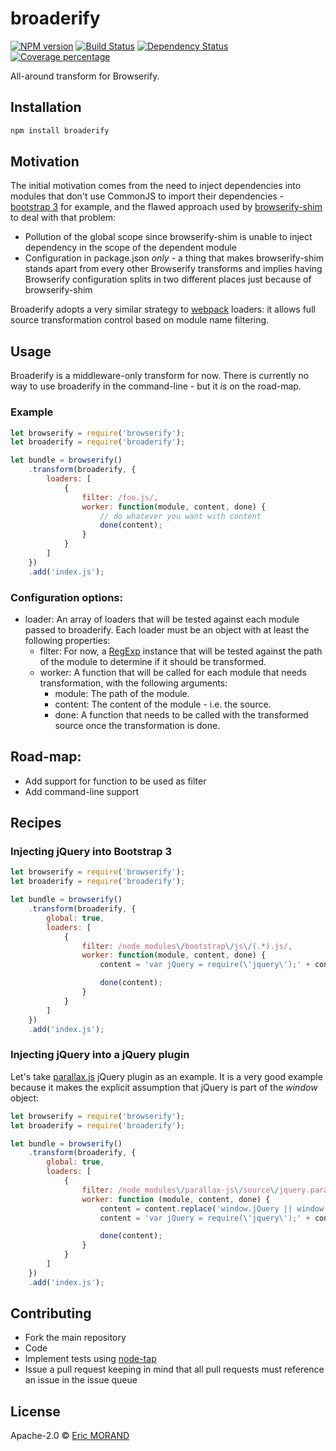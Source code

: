 # broaderify

[![NPM version][npm-image]][npm-url] [![Build Status][travis-image]][travis-url] [![Dependency Status][daviddm-image]][daviddm-url] [![Coverage percentage][coveralls-image]][coveralls-url]

All-around transform for Browserify.

## Installation

```bash
npm install broaderify
```

## Motivation

The initial motivation comes from the need to inject dependencies into modules that don't use CommonJS to import their dependencies - [bootstrap 3](http://getbootstrap.com/) for example, and the flawed approach used by [browserify-shim](https://github.com/thlorenz/browserify-shim) to deal with that problem:

* Pollution of the global scope since browserify-shim is unable to inject dependency in the scope of the dependent module
* Configuration in package.json *only* - a thing that makes browserify-shim stands apart from every other Browserify transforms and implies having Browserify configuration splits in two different places just because of browserify-shim

Broaderify adopts a very similar strategy to [webpack](https://webpack.github.io/docs/) loaders: it allows full source transformation control based on module name filtering.
 
## Usage

Broaderify is a middleware-only transform for now. There is currently no way to use broaderify in the command-line - but it *is* on the road-map.

### Example

```javascript
let browserify = require('browserify');
let broaderify = require('broaderify');

let bundle = browserify()
    .transform(broaderify, {
        loaders: [
            {
                filter: /foo.js/,
                worker: function(module, content, done) {
                    // do whatever you want with content
                    done(content);
                }
            }
        ]
    })
    .add('index.js');
```

### Configuration options:

* loader: An array of loaders that will be tested against each module passed to broaderify. Each loader must be an object with at least the following properties:
    * filter: For now, a [RegExp](https://developer.mozilla.org/en-US/docs/Web/JavaScript/Reference/Global_Objects/RegExp) instance that will be tested against the path of the module to determine if it should be transformed.
    * worker: A function that will be called for each module that needs transformation, with the following arguments:
        * module: The path of the module.
        * content: The content of the module - i.e. the source.
        * done: A function that needs to be called with the transformed source once the transformation is done.
 
## Road-map:

* Add support for function to be used as filter
* Add command-line support

## Recipes

### Injecting jQuery into Bootstrap 3

```javascript
let browserify = require('browserify');
let broaderify = require('broaderify');

let bundle = browserify()
    .transform(broaderify, {
        global: true,
        loaders: [
            {
                filter: /node_modules\/bootstrap\/js\/(.*).js/,
                worker: function(module, content, done) {
                    content = 'var jQuery = require(\'jquery\');' + content;

                    done(content);
                }
            }
        ]
    })
    .add('index.js');
```

### Injecting jQuery into a jQuery plugin

Let's take [parallax.js](http://matthew.wagerfield.com/parallax/) jQuery plugin as an example. It is a very good example because it makes the explicit assumption that jQuery is part of the *window* object:

```javascript
let browserify = require('browserify');
let broaderify = require('broaderify');

let bundle = browserify()
    .transform(broaderify, {
        global: true,
        loaders: [
            {
                filter: /node_modules\/parallax-js\/source\/jquery.parallax.js/,
                worker: function (module, content, done) {
                    content = content.replace('window.jQuery || window.Zepto', 'jQuery');
                    content = 'var jQuery = require(\'jquery\');' + content;

                    done(content);
                }
            }
        ]
    })
    .add('index.js');
```

## Contributing

* Fork the main repository
* Code
* Implement tests using [node-tap](https://github.com/tapjs/node-tap)
* Issue a pull request keeping in mind that all pull requests must reference an issue in the issue queue

## License

Apache-2.0 © [Eric MORAND]()

[npm-image]: https://badge.fury.io/js/broaderify.svg
[npm-url]: https://npmjs.org/package/broaderify
[travis-image]: https://travis-ci.org/ericmorand/broaderify.svg?branch=master
[travis-url]: https://travis-ci.org/ericmorand/broaderify
[daviddm-image]: https://david-dm.org/ericmorand/broaderify.svg?theme=shields.io
[daviddm-url]: https://david-dm.org/ericmorand/broaderify
[coveralls-image]: https://coveralls.io/repos/github/ericmorand/broaderify/badge.svg
[coveralls-url]: https://coveralls.io/github/ericmorand/broaderify